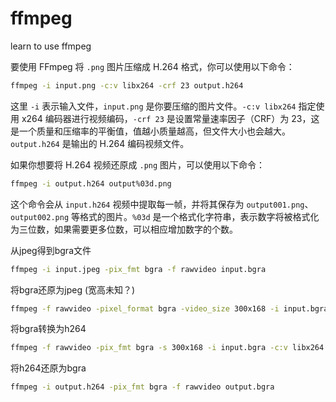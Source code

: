 # ffmpeg
learn to use ffmpeg

要使用 FFmpeg 将 `.png` 图片压缩成 H.264 格式，你可以使用以下命令：
```bash
ffmpeg -i input.png -c:v libx264 -crf 23 output.h264
```
这里 `-i` 表示输入文件，`input.png` 是你要压缩的图片文件。`-c:v libx264` 指定使用 x264 编码器进行视频编码，`-crf 23` 是设置常量速率因子（CRF）为 23，这是一个质量和压缩率的平衡值，值越小质量越高，但文件大小也会越大。`output.h264` 是输出的 H.264 编码视频文件。

如果你想要将 H.264 视频还原成 `.png` 图片，可以使用以下命令：
```bash
ffmpeg -i output.h264 output%03d.png
```
这个命令会从 `input.h264` 视频中提取每一帧，并将其保存为 `output001.png`、`output002.png` 等格式的图片。`%03d` 是一个格式化字符串，表示数字将被格式化为三位数，如果需要更多位数，可以相应增加数字的个数。

从jpeg得到bgra文件
```bash
ffmpeg -i input.jpeg -pix_fmt bgra -f rawvideo input.bgra
```

将bgra还原为jpeg (宽高未知？)
```bash
ffmpeg -f rawvideo -pixel_format bgra -video_size 300x168 -i input.bgra output.jpeg  // 这里可行
```

将bgra转换为h264
```bash
ffmpeg -f rawvideo -pix_fmt bgra -s 300x168 -i input.bgra -c:v libx264 output.h264
```

将h264还原为bgra
```bash
ffmpeg -i output.h264 -pix_fmt bgra -f rawvideo output.bgra
```